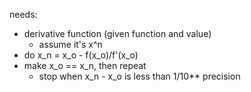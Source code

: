 needs: <br>
+ derivative function (given function and value)
  + assume it's x^n
+ do x_n = x_o  -  f(x_o)/f'(x_o)
+ make x_o == x_n, then repeat
  + stop when x_n - x_o is less than 1/10** precision